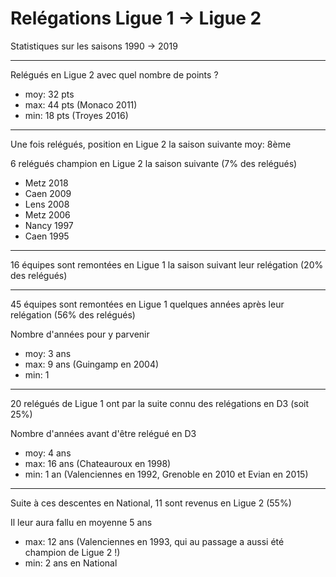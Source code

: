 # Relégations Ligue 1 -> Ligue 2
Statistiques sur les saisons 1990 -> 2019

---

Relégués en Ligue 2 avec quel nombre de points ?
- moy: 32 pts
- max: 44 pts (Monaco 2011)
- min: 18 pts (Troyes 2016)

---

Une fois relégués, position en Ligue 2 la saison suivante
moy: 8ème

6 relégués champion en Ligue 2 la saison suivante (7% des relégués)
- Metz 2018
- Caen 2009
- Lens 2008
- Metz 2006
- Nancy 1997
- Caen 1995

---

16 équipes sont remontées en Ligue 1 la saison suivant leur relégation (20% des relégués)

---

45 équipes sont remontées en Ligue 1 quelques années après leur relégation (56% des relégués)

Nombre d'années pour y parvenir
- moy: 3 ans
- max: 9 ans (Guingamp en 2004)
- min: 1

---

20 relégués de Ligue 1 ont par la suite connu des relégations en D3 (soit 25%)

Nombre d'années avant d'être relégué en D3
- moy: 4 ans
- max: 16 ans (Chateauroux en 1998)
- min: 1 an  (Valenciennes en 1992, Grenoble en 2010 et Evian en 2015)

---

Suite à ces descentes en National, 11 sont revenus en Ligue 2 (55%)

Il leur aura fallu en moyenne 5 ans
- max: 12 ans (Valenciennes en 1993, qui au passage a aussi été champion de Ligue 2 !)
- min: 2 ans en National
